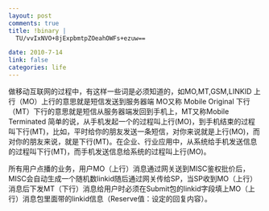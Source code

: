 ```yaml
--- 
layout: post
comments: true
title: !binary |
  TU/vvIxNVO+8jExpbmtpZOeahOWFs+ezuw==

date: 2010-7-14
link: false
categories: life
---
```

做移动互联网的过程中，有这样一些词是必须知道的，如MO,MT,GSM,LINKID
上行（MO）上行的意思就是短信发送到服务器端  MO又称 Mobile Original
下行（MT）下行的意思就是短信从服务器端发回到手机上，MT又称Mobile Terminated
简单的说，从手机发起一个的过程叫上行(MO)，到手机结束的过程叫下行(MT)，比如，平时给你的朋友发送一条短信，对你来说就是上行(MO)，而对你的朋友来说，就是下行(MT)。在企业、行业应用中，从系统给手机发送信息的过程叫下行(MT)，而手机发送信息给系统的过程叫上行(MO)。

所有用户点播的业务，用户MO（上行）消息通过网关送到MISC鉴权批价后，MISC会自动生成一个随机数linkid随后通过网关传给SP，当SP收到MO（上行）消息后下发MT（下行）消息给用户时必须在Submit包的linkid字段填上MO（上行）消息包里面带的linkid信息（Reserve值：设定的回复内容）。
